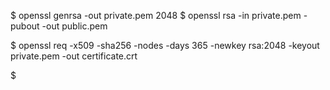 $ openssl genrsa -out private.pem 2048
$ openssl rsa -in private.pem -pubout -out public.pem

$ openssl req -x509 -sha256 -nodes -days 365 -newkey rsa:2048 -keyout private.pem -out certificate.crt

$ 